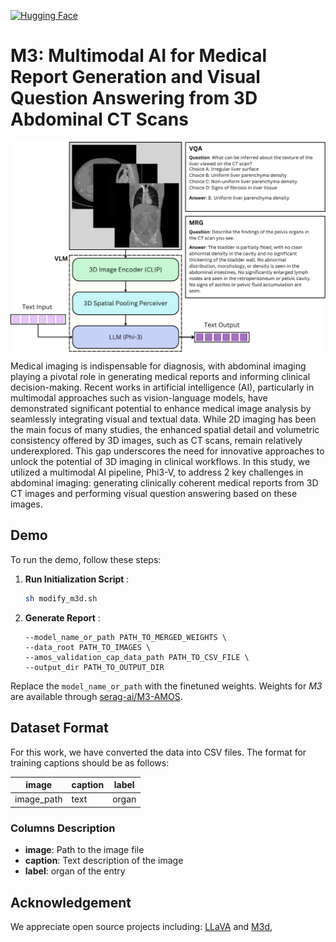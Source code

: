 [![Hugging Face](https://img.shields.io/badge/HuggingFace-Model-yellow.svg)](https://huggingface.co/serag-ai/M3-AMOS)


# M3: Multimodal AI for Medical Report Generation and Visual Question Answering from 3D Abdominal CT Scans
<p align="center">
  <img align="center" src="assets/intro.png" width="800px" alt="rchitecture of the M3 model, illustrating the core modules and data pathways employed for MRG and VQA. The model effectively integrates vision and language streams to facilitate specialized task execution with high efficiency. Abbreviations: LLM = large language model; VLM = vision-language model; MRG = medical report generation; VQA = visual question answering."/>
</p>

Medical imaging is indispensable for diagnosis, with abdominal imaging playing a pivotal role in generating medical reports and informing clinical decision-making. Recent works in artificial intelligence (AI), particularly in multimodal approaches such as vision-language models, have demonstrated significant potential to enhance medical image analysis by seamlessly integrating visual and textual data. While 2D imaging has been the main focus of many studies, the enhanced spatial detail and volumetric consistency offered by 3D images, such as CT scans, remain relatively underexplored. This gap underscores the need for innovative approaches to unlock the potential of 3D imaging in clinical workflows. In this study, we utilized a multimodal AI pipeline, Phi3-V, to address 2 key challenges in abdominal imaging: generating clinically coherent medical reports from 3D CT images and performing visual question answering based on these images.

## Demo 

To run the demo, follow these steps:

1. **Run Initialization Script** :
   ```sh
   sh modify_m3d.sh
   ```

2. **Generate Report** :
   ```python3 -u demo_csv.py \
   --model_name_or_path PATH_TO_MERGED_WEIGHTS \
   --data_root PATH_TO_IMAGES \
   --amos_validation_cap_data_path PATH_TO_CSV_FILE \
   --output_dir PATH_TO_OUTPUT_DIR
   ```

Replace the `model_name_or_path` with the finetuned weights. Weights for *M3* are available through [serag-ai/M3-AMOS](https://huggingface.co/serag-ai/M3-AMOS).
## Dataset Format 

For this work, we have converted the data into CSV files. The format for training captions should be as follows:

| **image**   | **caption** | **label** |
|-------------|-------------|-----------|
| image_path  | text        | organ     |

### Columns Description
- **image**: Path to the image file 
- **caption**: Text description of the image 
- **label**: organ of the entry

## Acknowledgement
We appreciate open source projects including: 
[LLaVA](https://github.com/haotian-liu/LLaVA) and 
[M3d](https://github.com/BAAI-DCAI/M3D), 